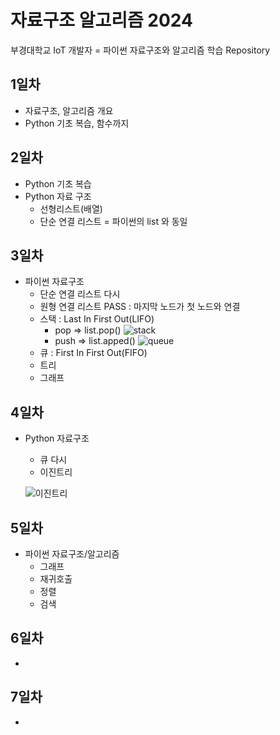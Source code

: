 # 자료구조 알고리즘 2024
부경대학교 IoT 개발자 = 파이썬 자료구조와 알고리즘 학습 Repository

## 1일차
- 자료구조, 알고리즘 개요
- Python 기초 복습, 함수까지

## 2일차
- Python 기초 복습
- Python 자료 구조
    - 선형리스트(배열)
    - 단순 연결 리스트 = 파이썬의 list 와 동일

## 3일차
-  파이썬 자료구조
    - 단순 연결 리스트 다시
    - 원형 연결 리스트 PASS : 마지막 노드가 첫 노드와 연결
    - 스택 : Last In First Out(LIFO)
        - pop => list.pop()
        ![stack](https://cs.lmu.edu/~ray/images/stack.gif)
        - push => list.apped()
        ![queue](https://upload.wikimedia.org/wikipedia/commons/6/6d/QUEUE.png)
    - 큐 : First In First Out(FIFO)
    - 트리
    - 그래프

## 4일차
-  Python 자료구조
    - 큐 다시 
    - 이진트리
    
    ![이진트리](https://kahee.github.io//assets/post_img/tree3.png)

## 5일차
- 파이썬 자료구조/알고리즘
    - 그래프
    - 재귀호출
    - 정렬
    - 검색

## 6일차
- 

## 7일차
- 